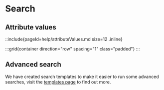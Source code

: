 # Search

## Attribute values

::include{pageId=help/attributeValues.md size=12 .inline}

:::grid{container direction="row" spacing="1" class="padded"}
:::

## Advanced search

We have created search templates to make it easier to run some advanced searches, visit the [templates page](/templates) to find out more.
